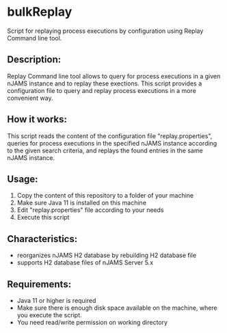 # bulkReplay
Script for replaying process executions by configuration using Replay Command line tool.

## Description:

Replay Command line tool allows to query for process executions in a given nJAMS instance and to replay these exections. This script provides a configuration file to query and replay process executions in a more convenient way.


## How it works:

This script reads the content of the configuration file "replay.properties", queries for process executions in the specified nJAMS instance according to the given search criteria, and replays the found entries in the same nJAMS instance.


## Usage:

1. Copy the content of this repository to a folder of your machine
2. Make sure Java 11 is installed on this machine
3. Edit "replay.properties" file according to your needs
4. Execute this script


## Characteristics:

* reorganizes nJAMS H2 database by rebuilding H2 database file
* supports H2 database files of nJAMS Server 5.x


## Requirements:

  - Java 11 or higher is required
  - Make sure there is enough disk space available on the machine, where you execute the script. 
  - You need read/write permission on working directory
